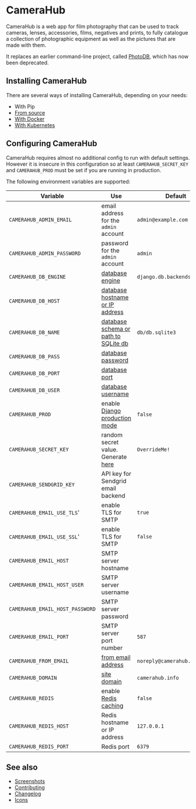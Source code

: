 # CameraHub

CameraHub is a web app for film photography that can be used to track cameras, lenses, accessories, films, negatives and prints, to fully
catalogue a collection of photographic equipment as well as the pictures that are made with them.

It replaces an earlier command-line project, called [PhotoDB](https://github.com/djjudas21/photodb-perl), which has now been deprecated.

## Installing CameraHub

There are several ways of installing CameraHub, depending on your needs:

* With Pip
* [From source](docs/INSTALL_SOURCE.md)
* [With Docker](docs/INSTALL-DOCKER.md)
* [With Kubernetes](docs/INSTALL-KUBERNETES.md)

## Configuring CameraHub

CameraHub requires almost no additional config to run with default settings. However it is insecure in this configuration so at least `CAMERAHUB_SECRET_KEY` and
`CAMERAHUB_PROD` must be set if you are running in production.

The following environment variables are supported:

| Variable                        | Use                                                                                              | Default                      |
|---------------------------------|--------------------------------------------------------------------------------------------------|------------------------------|
| `CAMERAHUB_ADMIN_EMAIL`         | email address for the `admin` account                                                            | `admin@example.com`          |
| `CAMERAHUB_ADMIN_PASSWORD`      | password for the `admin` account                                                                 | `admin`                      |
| `CAMERAHUB_DB_ENGINE`           | [database engine](https://docs.djangoproject.com/en/3.0/ref/settings/#engine)                    | `django.db.backends.sqlite3` |
| `CAMERAHUB_DB_HOST`             | [database hostname or IP address](https://docs.djangoproject.com/en/3.0/ref/settings/#host)      |                              |
| `CAMERAHUB_DB_NAME`             | [database schema or path to SQLite db](https://docs.djangoproject.com/en/3.0/ref/settings/#name) | `db/db.sqlite3`              |
| `CAMERAHUB_DB_PASS`             | [database password](https://docs.djangoproject.com/en/3.0/ref/settings/#password)                |                              |
| `CAMERAHUB_DB_PORT`             | [database port](https://docs.djangoproject.com/en/3.0/ref/settings/#port)                        |                              |
| `CAMERAHUB_DB_USER`             | [database username](https://docs.djangoproject.com/en/3.0/ref/settings/#user)                    |                              |
| `CAMERAHUB_PROD`                | enable [Django production mode](https://docs.djangoproject.com/en/3.0/ref/settings/#debug)       | `false`                      |
| `CAMERAHUB_SECRET_KEY`          | random secret value. Generate [here](https://miniwebtool.com/django-secret-key-generator/)       | `OverrideMe!`                |
| `CAMERAHUB_SENDGRID_KEY`        | API key for Sendgrid email backend                                                               |                              |
| `CAMERAHUB_EMAIL_USE_TLS`'      | enable TLS for SMTP                                                                              | `true`                       |
| `CAMERAHUB_EMAIL_USE_SSL`'      | enable TLS for SMTP                                                                              | `false`                      |
| `CAMERAHUB_EMAIL_HOST`          | SMTP server hostname                                                                             |                              |
| `CAMERAHUB_EMAIL_HOST_USER`     | SMTP server username                                                                             |                              |
| `CAMERAHUB_EMAIL_HOST_PASSWORD` | SMTP server password                                                                             |                              |
| `CAMERAHUB_EMAIL_PORT`          | SMTP server port number                                                                          | `587`                        |
| `CAMERAHUB_FROM_EMAIL`          | [from email address](https://docs.djangoproject.com/en/3.0/ref/settings/#default-from-email)     | `noreply@camerahub.info`     |
| `CAMERAHUB_DOMAIN`              | [site domain](https://docs.djangoproject.com/en/3.0/ref/settings/#allowed-hosts)                 | `camerahub.info`             |
| `CAMERAHUB_REDIS`               | enable [Redis caching](https://docs.djangoproject.com/en/3.0/topics/cache/)                      | `false`                      |
| `CAMERAHUB_REDIS_HOST`          | Redis hostname or IP address                                                                     | `127.0.0.1`                  |
| `CAMERAHUB_REDIS_PORT`          | Redis port                                                                                       | `6379`                       |

## See also

* [Screenshots](docs/SCREENSHOTS.md)
* [Contributing](docs/CONTRIBUTING.md)
* [Changelog](https://github.com/djjudas21/camerahub/releases)
* [Icons](docs/ICONS.md)
